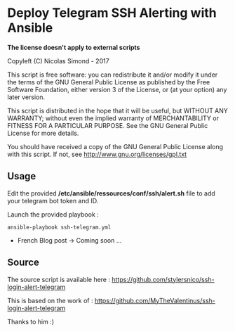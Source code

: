 Deploy Telegram SSH Alerting with Ansible
=========================================


**The license doesn't apply to external scripts**

Copyleft (C) Nicolas Simond - 2017

This script is free software: you can redistribute it and/or modify
it under the terms of the GNU General Public License as published by
the Free Software Foundation, either version 3 of the License, or
(at your option) any later version.

This script is distributed in the hope that it will be useful,
but WITHOUT ANY WARRANTY; without even the implied warranty of
MERCHANTABILITY or FITNESS FOR A PARTICULAR PURPOSE.  See the
GNU General Public License for more details.

You should have received a copy of the GNU General Public License
along with this script.  If not, see <http://www.gnu.org/licenses/gpl.txt>


## Usage

Edit the provided **/etc/ansible/ressources/conf/ssh/alert.sh** file to add your telegram bot token and ID.

Launch the provided playbook :

<code>ansible-playbook ssh-telegram.yml</code>

* French Blog post -> Coming soon ...

## Source
The source script is available here : https://github.com/stylersnico/ssh-login-alert-telegram

This is based on the work of : https://github.com/MyTheValentinus/ssh-login-alert-telegram

Thanks to him :)
